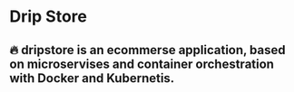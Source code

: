 # Drip Store
## 🔥 dripstore is an ecommerse application, based on microservises and container orchestration with Docker and Kubernetis.
